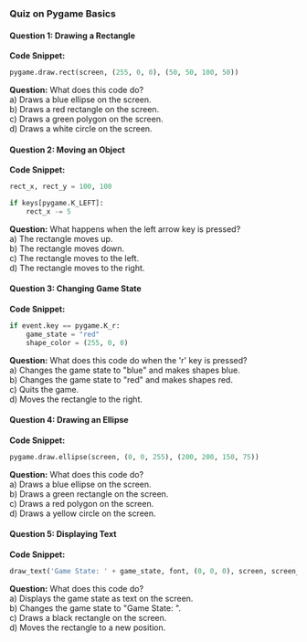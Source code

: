 ### Quiz on Pygame Basics

#### Question 1: Drawing a Rectangle
**Code Snippet:**
```python
pygame.draw.rect(screen, (255, 0, 0), (50, 50, 100, 50))
```
**Question:** What does this code do? \
a) Draws a blue ellipse on the screen.  
b) Draws a red rectangle on the screen.  
c) Draws a green polygon on the screen.  
d) Draws a white circle on the screen.

#### Question 2: Moving an Object
**Code Snippet:**
```python
rect_x, rect_y = 100, 100

if keys[pygame.K_LEFT]:
    rect_x -= 5
```
**Question:** What happens when the left arrow key is pressed? \
a) The rectangle moves up.  
b) The rectangle moves down.  
c) The rectangle moves to the left.  
d) The rectangle moves to the right.

#### Question 3: Changing Game State
**Code Snippet:**
```python
if event.key == pygame.K_r:
    game_state = "red"
    shape_color = (255, 0, 0)
```
**Question:** What does this code do when the 'r' key is pressed? \
a) Changes the game state to "blue" and makes shapes blue.  
b) Changes the game state to "red" and makes shapes red.  
c) Quits the game.  
d) Moves the rectangle to the right.

#### Question 4: Drawing an Ellipse
**Code Snippet:**
```python
pygame.draw.ellipse(screen, (0, 0, 255), (200, 200, 150, 75))
```
**Question:** What does this code do? \
a) Draws a blue ellipse on the screen.  
b) Draws a green rectangle on the screen.  
c) Draws a red polygon on the screen.  
d) Draws a yellow circle on the screen.

#### Question 5: Displaying Text
**Code Snippet:**
```python
draw_text('Game State: ' + game_state, font, (0, 0, 0), screen, screen_width // 2, 30)
```
**Question:** What does this code do? \
a) Displays the game state as text on the screen.  
b) Changes the game state to "Game State: ".  
c) Draws a black rectangle on the screen.  
d) Moves the rectangle to a new position.
